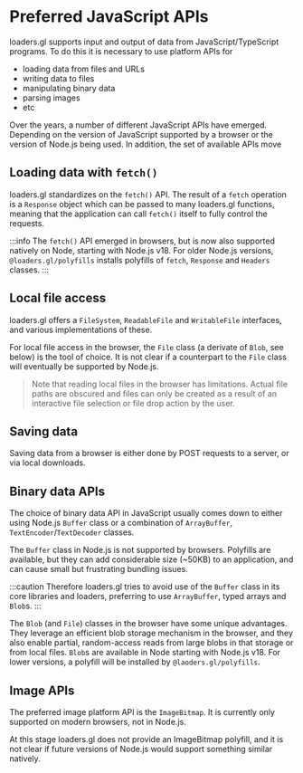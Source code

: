 # Preferred JavaScript APIs

loaders.gl supports input and output of data from JavaScript/TypeScript programs. To do this it is necessary to use platform APIs for

- loading data from files and URLs
- writing data to files
- manipulating binary data
- parsing images
- etc

Over the years, a number of different JavaScript APIs have emerged. Depending on the version of JavaScript supported by a browser or the version of Node.js being used. In addition, the set of available APIs move

## Loading data with `fetch()`

loaders.gl standardizes on the `fetch()` API. The result of a `fetch` operation is a `Response` object which can be passed to many loaders.gl functions, meaning that the application can call `fetch()` itself to fully control the requests.

:::info
The `fetch()` API emerged in browsers, but is now also supported natively on Node, starting with Node.js v18.
For older Node.js versions, `@loaders.gl/polyfills` installs polyfills of `fetch`, `Response` and `Headers` classes.
:::

## Local file access

loaders.gl offers a `FileSystem`, `ReadableFile` and `WritableFile` interfaces, and various implementations of these.

For local file access in the browser, the `File` class (a derivate of `Blob`, see below) is the tool of choice.
It is not clear if a counterpart to the `File` class will eventually be supported by Node.js.

> Note that reading local files in the browser has limitations. Actual file paths are obscured and files can only be created as a result of an interactive file selection or file drop action by the user.

## Saving data

Saving data from a browser is either done by POST requests to a server, or via local downloads.

## Binary data APIs

The choice of binary data API in JavaScript usually comes down to either using Node.js `Buffer` class or a combination of `ArrayBuffer`, `TextEncoder`/`TextDecoder` classes.

The `Buffer` class in Node.js is not supported by browsers. Polyfills are available, but they can add considerable size (~50KB) to an application, and can cause small but frustrating bundling issues.

:::caution
Therefore loaders.gl tries to avoid use of the `Buffer` class in its core libraries and loaders, preferring to use `ArrayBuffer`, typed arrays and `Blob`s.
:::

The `Blob` (and `File`) classes in the browser have some unique advantages. They leverage an efficient blob storage mechanism in the browser, and they also enable partial, random-access reads from large blobs in that storage or from local files. `Blob`s are available in Node starting with Node.js v18. For lower versions, a polyfill will be installed by `@laoders.gl/polyfills`.

## Image APIs

The preferred image platform API is the `ImageBitmap`. It is currently only supported on modern browsers, not in Node.js.

At this stage loaders.gl does not provide an ImageBitmap polyfill, and it is not clear if future versions of Node.js would support something similar natively.
